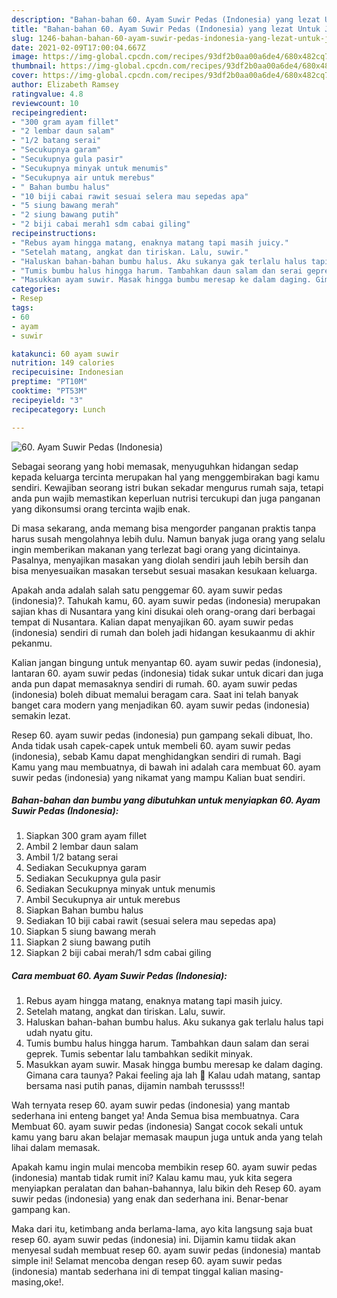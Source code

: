 ```yaml
---
description: "Bahan-bahan 60. Ayam Suwir Pedas (Indonesia) yang lezat Untuk Jualan"
title: "Bahan-bahan 60. Ayam Suwir Pedas (Indonesia) yang lezat Untuk Jualan"
slug: 1246-bahan-bahan-60-ayam-suwir-pedas-indonesia-yang-lezat-untuk-jualan
date: 2021-02-09T17:00:04.667Z
image: https://img-global.cpcdn.com/recipes/93df2b0aa00a6de4/680x482cq70/60-ayam-suwir-pedas-indonesia-foto-resep-utama.jpg
thumbnail: https://img-global.cpcdn.com/recipes/93df2b0aa00a6de4/680x482cq70/60-ayam-suwir-pedas-indonesia-foto-resep-utama.jpg
cover: https://img-global.cpcdn.com/recipes/93df2b0aa00a6de4/680x482cq70/60-ayam-suwir-pedas-indonesia-foto-resep-utama.jpg
author: Elizabeth Ramsey
ratingvalue: 4.8
reviewcount: 10
recipeingredient:
- "300 gram ayam fillet"
- "2 lembar daun salam"
- "1/2 batang serai"
- "Secukupnya garam"
- "Secukupnya gula pasir"
- "Secukupnya minyak untuk menumis"
- "Secukupnya air untuk merebus"
- " Bahan bumbu halus"
- "10 biji cabai rawit sesuai selera mau sepedas apa"
- "5 siung bawang merah"
- "2 siung bawang putih"
- "2 biji cabai merah1 sdm cabai giling"
recipeinstructions:
- "Rebus ayam hingga matang, enaknya matang tapi masih juicy."
- "Setelah matang, angkat dan tiriskan. Lalu, suwir."
- "Haluskan bahan-bahan bumbu halus. Aku sukanya gak terlalu halus tapi udah nyatu gitu."
- "Tumis bumbu halus hingga harum. Tambahkan daun salam dan serai geprek. Tumis sebentar lalu tambahkan sedikit minyak."
- "Masukkan ayam suwir. Masak hingga bumbu meresap ke dalam daging. Gimana cara taunya? Pakai feeling aja lah 🤪 Kalau udah matang, santap bersama nasi putih panas, dijamin nambah terussss!!"
categories:
- Resep
tags:
- 60
- ayam
- suwir

katakunci: 60 ayam suwir 
nutrition: 149 calories
recipecuisine: Indonesian
preptime: "PT10M"
cooktime: "PT53M"
recipeyield: "3"
recipecategory: Lunch

---
```



![60. Ayam Suwir Pedas (Indonesia)](https://img-global.cpcdn.com/recipes/93df2b0aa00a6de4/680x482cq70/60-ayam-suwir-pedas-indonesia-foto-resep-utama.jpg)

Sebagai seorang yang hobi memasak, menyuguhkan hidangan sedap kepada keluarga tercinta merupakan hal yang menggembirakan bagi kamu sendiri. Kewajiban seorang istri bukan sekadar mengurus rumah saja, tetapi anda pun wajib memastikan keperluan nutrisi tercukupi dan juga panganan yang dikonsumsi orang tercinta wajib enak.

Di masa  sekarang, anda memang bisa mengorder panganan praktis tanpa harus susah mengolahnya lebih dulu. Namun banyak juga orang yang selalu ingin memberikan makanan yang terlezat bagi orang yang dicintainya. Pasalnya, menyajikan masakan yang diolah sendiri jauh lebih bersih dan bisa menyesuaikan masakan tersebut sesuai masakan kesukaan keluarga. 



Apakah anda adalah salah satu penggemar 60. ayam suwir pedas (indonesia)?. Tahukah kamu, 60. ayam suwir pedas (indonesia) merupakan sajian khas di Nusantara yang kini disukai oleh orang-orang dari berbagai tempat di Nusantara. Kalian dapat menyajikan 60. ayam suwir pedas (indonesia) sendiri di rumah dan boleh jadi hidangan kesukaanmu di akhir pekanmu.

Kalian jangan bingung untuk menyantap 60. ayam suwir pedas (indonesia), lantaran 60. ayam suwir pedas (indonesia) tidak sukar untuk dicari dan juga anda pun dapat memasaknya sendiri di rumah. 60. ayam suwir pedas (indonesia) boleh dibuat memalui beragam cara. Saat ini telah banyak banget cara modern yang menjadikan 60. ayam suwir pedas (indonesia) semakin lezat.

Resep 60. ayam suwir pedas (indonesia) pun gampang sekali dibuat, lho. Anda tidak usah capek-capek untuk membeli 60. ayam suwir pedas (indonesia), sebab Kamu dapat menghidangkan sendiri di rumah. Bagi Kamu yang mau membuatnya, di bawah ini adalah cara membuat 60. ayam suwir pedas (indonesia) yang nikamat yang mampu Kalian buat sendiri.

<!--inarticleads1-->

##### Bahan-bahan dan bumbu yang dibutuhkan untuk menyiapkan 60. Ayam Suwir Pedas (Indonesia):

1. Siapkan 300 gram ayam fillet
1. Ambil 2 lembar daun salam
1. Ambil 1/2 batang serai
1. Sediakan Secukupnya garam
1. Sediakan Secukupnya gula pasir
1. Sediakan Secukupnya minyak untuk menumis
1. Ambil Secukupnya air untuk merebus
1. Siapkan  Bahan bumbu halus
1. Sediakan 10 biji cabai rawit (sesuai selera mau sepedas apa)
1. Siapkan 5 siung bawang merah
1. Siapkan 2 siung bawang putih
1. Siapkan 2 biji cabai merah/1 sdm cabai giling




<!--inarticleads2-->

##### Cara membuat 60. Ayam Suwir Pedas (Indonesia):

1. Rebus ayam hingga matang, enaknya matang tapi masih juicy.
1. Setelah matang, angkat dan tiriskan. Lalu, suwir.
1. Haluskan bahan-bahan bumbu halus. Aku sukanya gak terlalu halus tapi udah nyatu gitu.
1. Tumis bumbu halus hingga harum. Tambahkan daun salam dan serai geprek. Tumis sebentar lalu tambahkan sedikit minyak.
1. Masukkan ayam suwir. Masak hingga bumbu meresap ke dalam daging. Gimana cara taunya? Pakai feeling aja lah 🤪 Kalau udah matang, santap bersama nasi putih panas, dijamin nambah terussss!!




Wah ternyata resep 60. ayam suwir pedas (indonesia) yang mantab sederhana ini enteng banget ya! Anda Semua bisa membuatnya. Cara Membuat 60. ayam suwir pedas (indonesia) Sangat cocok sekali untuk kamu yang baru akan belajar memasak maupun juga untuk anda yang telah lihai dalam memasak.

Apakah kamu ingin mulai mencoba membikin resep 60. ayam suwir pedas (indonesia) mantab tidak rumit ini? Kalau kamu mau, yuk kita segera menyiapkan peralatan dan bahan-bahannya, lalu bikin deh Resep 60. ayam suwir pedas (indonesia) yang enak dan sederhana ini. Benar-benar gampang kan. 

Maka dari itu, ketimbang anda berlama-lama, ayo kita langsung saja buat resep 60. ayam suwir pedas (indonesia) ini. Dijamin kamu tiidak akan menyesal sudah membuat resep 60. ayam suwir pedas (indonesia) mantab simple ini! Selamat mencoba dengan resep 60. ayam suwir pedas (indonesia) mantab sederhana ini di tempat tinggal kalian masing-masing,oke!.

